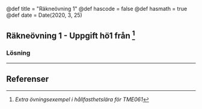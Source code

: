 @def title = "Räkneövning 1"
@def hascode = false
@def hasmath = true
@def date = Date(2020, 3, 25)

## Räkneövning 1 - Uppgift hö1 från [^extra]

### Lösning

---

## Referenser

[^moller]: P. Möller, *Exempelsamling i Hållfasthetslära*
[^extra]: *Extra övningsexempel i hållfasthetslära för TME061*
